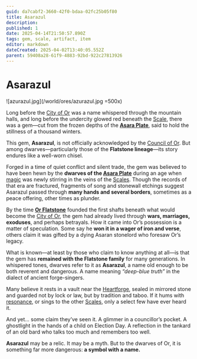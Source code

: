 ```yaml
---
guid: da7cabf2-3660-42f0-bdaa-02fc25b05f80
title: Asarazul
description: 
published: 1
date: 2025-04-14T21:50:57.890Z
tags: gem, scale, artifact, item
editor: markdown
dateCreated: 2025-04-02T13:40:05.552Z
parent: 59408a28-61f9-4883-92bd-922c27813926
---
```


# Asarazul

![azurazul.jpg](/world/ores/azurazul.jpg =500x)

Long before the [City of Or](/geography/settlement/city/city-of-or.md) was a name whispered through the mountain halls, and long before the undercity glowed red beneath the [Scale](/geography/landmark/scale.md), there was a gem—cut from the frozen depths of the **[Asara Plate](/geography/scale/asara-plate.md)**, said to hold the stillness of a thousand winters.

This gem, **Asarazul**, is not officially acknowledged by the [Council of Or](/geography/settlement/city/city-of-or/council-of-or.md). But among dwarves—particularly those of the **Flatstone lineage**—its story endures like a well-worn chisel.

Forged in a time of quiet conflict and silent trade, the gem was believed to have been hewn by the **dwarves of the [Asara Plate](/geography/scale/asara-plate.md)** during an age when [magic](/structure/mechanic/magic.md) was newly stirring in the veins of the [Scales](/geography/landmark/scale.md). Though the records of that era are fractured, fragments of song and stonewall etchings suggest Asarazul passed through **many hands and several borders**, sometimes as a peace offering, other times as plunder.

By the time **[Or Flatstone](/geography/settlement/city/city-of-or/local/or-flatstone.md)** founded the first shafts beneath what would become the [City of Or](/geography/settlement/city/city-of-or.md), the gem had already lived through **wars, marriages, exoduses**, and perhaps betrayals. How it came into Or’s possession is a matter of speculation. Some say he **won it in a wager of iron and verse**, others claim it was gifted by a dying Asaran stonelord who foresaw Or’s legacy.

What is known—at least by those who claim to know anything at all—is that the gem has **remained with the Flatstone family** for many generations. In whispered tones, dwarves refer to it as **Asarazul**, a name old enough to be both reverent and dangerous. A name meaning *“deep-blue truth”* in the dialect of ancient forge-singers.

Many believe it rests in a vault near the [Heartforge](/geography/settlement/city/city-of-or/heartforge.md), sealed in mirrored stone and guarded not by lock or law, but by tradition and taboo. If it hums with [resonance](/raw/20250501/resonance/resonance.md), or sings to the other [Scales](/geography/landmark/scale.md), only a select few have ever heard it.

And yet... some claim they’ve seen it. A glimmer in a councillor’s pocket. A ghostlight in the hands of a child on Election Day. A reflection in the tankard of an old bard who talks too much and remembers too well.

**Asarazul** may be a relic. It may be a myth. But to the dwarves of Or, it is something far more dangerous: **a symbol with a name.**
